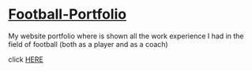 <h1>
  <a href='https://jamal-al-badarin-portfolio.netlify.app/'>
      Football-Portfolio
  </a>
</h1>
My website portfolio where is shown all the work experience I had in the field of football (both as a player and as a coach)

click <a href='https://jamal-al-badarin-portfolio.netlify.app/'>HERE</a>
